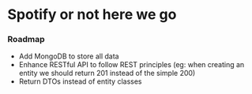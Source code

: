# Spotify or not here we go

### Roadmap

- Add MongoDB to store all data
- Enhance RESTful API to follow REST principles (eg: when creating an entity we should return 201 instead of the simple 200)
- Return DTOs instead of entity classes